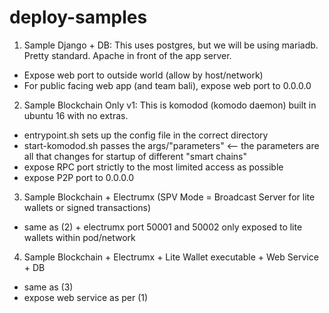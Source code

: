 # deploy-samples

1. Sample Django + DB: This uses postgres, but we will be using mariadb. Pretty standard. Apache in front of the app server.
 - Expose web port to outside world (allow by host/network)
 - For public facing web app (and team bali), expose web port to 0.0.0.0
2. Sample Blockchain Only v1: This is komodod (komodo daemon) built in ubuntu 16 with no extras.
 - entrypoint.sh sets up the config file in the correct directory
 - start-komodod.sh passes the args/"parameters" <-- the parameters are all that changes for startup of different "smart chains"
 - expose RPC port strictly to the most limited access as possible
 - expose P2P port to 0.0.0.0
3. Sample Blockchain + Electrumx (SPV Mode = Broadcast Server for lite wallets or signed transactions)
 - same as (2) + electrumx port 50001 and 50002 only exposed to lite wallets within pod/network
4. Sample Blockchain + Electrumx + Lite Wallet executable + Web Service + DB
 - same as (3)
 - expose web service as per (1)
